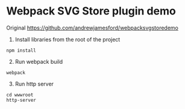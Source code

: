 # Webpack SVG Store plugin demo

Original https://github.com/andrewjamesford/webpacksvgstoredemo

1. Install libraries from the root of the project
```
npm install
```
2. Run webpack build
```
webpack
```
3. Run http server
```
cd wwwroot
http-server
```
